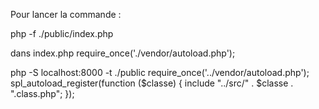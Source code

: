 Pour lancer la commande :

php -f ./public/index.php

dans index.php
require_once('./vendor/autoload.php');

php -S localhost:8000 -t ./public
require_once('../vendor/autoload.php');
spl_autoload_register(function ($classe) {
include "../src/" . $classe . ".class.php";
});
